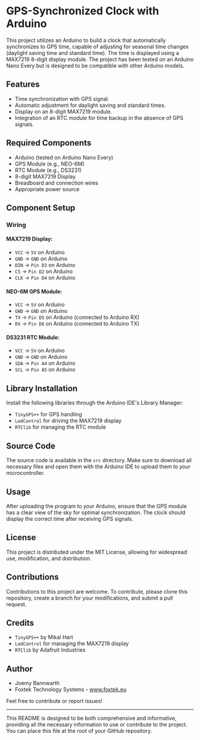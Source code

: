 # GPS-Synchronized Clock with Arduino

This project utilizes an Arduino to build a clock that automatically synchronizes to GPS time, capable of adjusting for seasonal time changes (daylight saving time and standard time). The time is displayed using a MAX7219 8-digit display module. The project has been tested on an Arduino Nano Every but is designed to be compatible with other Arduino models.

## Features

- Time synchronization with GPS signal.
- Automatic adjustment for daylight saving and standard times.
- Display on an 8-digit MAX7219 module.
- Integration of an RTC module for time backup in the absence of GPS signals.

## Required Components

- Arduino (tested on Arduino Nano Every)
- GPS Module (e.g., NEO-6M)
- RTC Module (e.g., DS3231)
- 8-digit MAX7219 Display
- Breadboard and connection wires
- Appropriate power source

## Component Setup

### Wiring

#### MAX7219 Display:
- `VCC` -> `5V` on Arduino
- `GND` -> `GND` on Arduino
- `DIN` -> `Pin D3` on Arduino
- `CS`  -> `Pin D2` on Arduino
- `CLK` -> `Pin D4` on Arduino

#### NEO-6M GPS Module:
- `VCC` -> `5V` on Arduino
- `GND` -> `GND` on Arduino
- `TX`  -> `Pin D5` on Arduino (connected to Arduino RX)
- `RX`  -> `Pin D6` on Arduino (connected to Arduino TX)

#### DS3231 RTC Module:
- `VCC` -> `5V` on Arduino
- `GND` -> `GND` on Arduino
- `SDA` -> `Pin A4` on Arduino
- `SCL` -> `Pin A5` on Arduino

## Library Installation

Install the following libraries through the Arduino IDE's Library Manager:
- `TinyGPS++` for GPS handling
- `LedControl` for driving the MAX7219 display
- `RTClib` for managing the RTC module

## Source Code

The source code is available in the `src` directory. Make sure to download all necessary files and open them with the Arduino IDE to upload them to your microcontroller.

## Usage

After uploading the program to your Arduino, ensure that the GPS module has a clear view of the sky for optimal synchronization. The clock should display the correct time after receiving GPS signals.

## License

This project is distributed under the MIT License, allowing for widespread use, modification, and distribution.

## Contributions

Contributions to this project are welcome. To contribute, please clone this repository, create a branch for your modifications, and submit a pull request.

## Credits

- `TinyGPS++` by Mikal Hart
- `LedControl` for managing the MAX7219 display
- `RTClib` by Adafruit Industries

## Author

- Joemy Bannwarth
- Foxtek Technology Systems - www.foxtek.eu

Feel free to contribute or report issues!

---

This README is designed to be both comprehensive and informative, providing all the necessary information to use or contribute to the project. You can place this file at the root of your GitHub repository.
